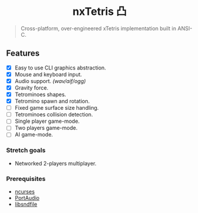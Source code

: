 <h1 align="center">nxTetris 凸</h1>

> Cross-platform, over-engineered xTetris implementation built in ANSI-C.

## Features

- [x] Easy to use CLI graphics abstraction.
- [x] Mouse and keyboard input.
- [x] Audio support. _(wav/aif/ogg)_
- [x] Gravity force.
- [x] Tetrominoes shapes.
- [x] Tetromino spawn and rotation.
- [ ] Fixed game surface size handling.
- [ ] Tetrominoes collision detection.
- [ ] Single player game-mode.
- [ ] Two players game-mode.
- [ ] AI game-mode.

### Stretch goals

- Networked 2-players multiplayer.

### Prerequisites

- [ncurses](https://invisible-island.net/ncurses/)
- [PortAudio](http://www.portaudio.com/)
- [libsndfile](http://www.mega-nerd.com/libsndfile/)
